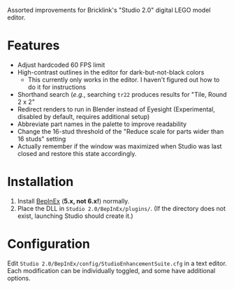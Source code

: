 Assorted improvements for Bricklink's "Studio 2.0" digital LEGO model editor.

# Features
 - Adjust hardcoded 60 FPS limit
 - High-contrast outlines in the editor for dark-but-not-black colors
   - This currently only works in the editor. I haven't figured out how to do it for instructions
 - Shorthand search (*e.g.*, searching `tr22` produces results for "Tile, Round 2 x 2"
 - Redirect renders to run in Blender instead of Eyesight (Experimental, disabled by default, requires additional setup)
 - Abbreviate part names in the palette to improve readability
 - Change the 16-stud threshold of the "Reduce scale for parts wider than 16 studs" setting
 - Actually remember if the window was maximized when Studio was last closed and restore this state accordingly.

# Installation
1. Install [BepInEx](https://docs.bepinex.dev/articles/user_guide/installation/index.html) (**5.x, not 6.x!**) normally.
1. Place the DLL in `Studio 2.0/BepInEx/plugins/`. (If the directory does not exist, launching Studio should create it.)

# Configuration
Edit `Studio 2.0/BepInEx/config/StudioEnhancementSuite.cfg` in a text editor.
Each modification can be individually toggled, and some have additional options.
